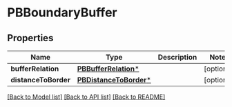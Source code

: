 # PBBoundaryBuffer

## Properties
Name | Type | Description | Notes
------------ | ------------- | ------------- | -------------
**bufferRelation** | [**PBBufferRelation***](PBBufferRelation.md) |  | [optional] 
**distanceToBorder** | [**PBDistanceToBorder***](PBDistanceToBorder.md) |  | [optional] 

[[Back to Model list]](../README.md#documentation-for-models) [[Back to API list]](../README.md#documentation-for-api-endpoints) [[Back to README]](../README.md)


